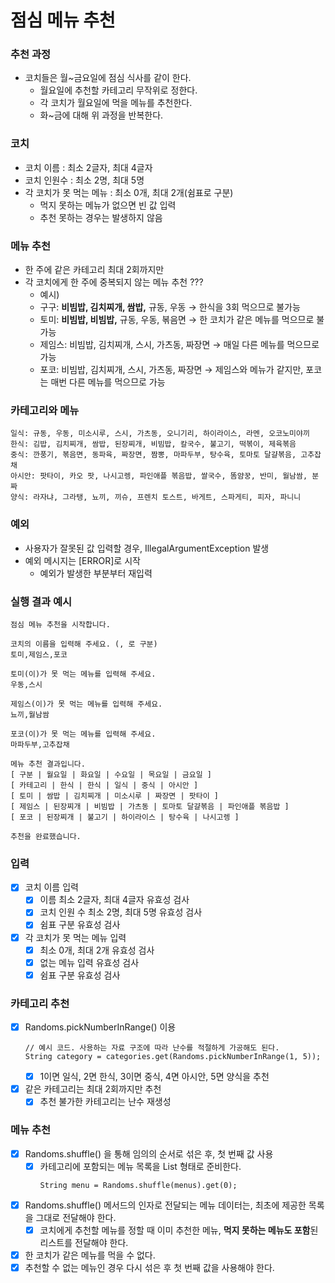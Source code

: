 # 점심 메뉴 추천

### 추천 과정

- 코치들은 월~금요일에 점심 식사를 같이 한다.
    - 월요일에 추천할 카테고리 무작위로 정한다.
    - 각 코치가 월요일에 먹을 메뉴를 추천한다.
    - 화~금에 대해 위 과정을 반복한다.

### 코치

- 코치 이름 : 최소 2글자, 최대 4글자
- 코치 인원수 : 최소 2명, 최대 5명
- 각 코치가 못 먹는 메뉴 : 최소 0개, 최대 2개(쉼표로 구분)
    - 먹지 못하는 메뉴가 없으면 빈 값 입력
    - 추천 못하는 경우는 발생하지 않음

### 메뉴 추천

- 한 주에 같은 카테고리 최대 2회까지만
- 각 코치에게 한 주에 중복되지 않는 메뉴 추천 ???
    - 예시)
    - 구구: **비빔밥, 김치찌개, 쌈밥,** 규동, 우동 → 한식을 3회 먹으므로 불가능
    - 토미: **비빔밥, 비빔밥,** 규동, 우동, 볶음면 → 한 코치가 같은 메뉴를 먹으므로 불가능
    - 제임스: 비빔밥, 김치찌개, 스시, 가츠동, 짜장면 → 매일 다른 메뉴를 먹으므로 가능
    - 포코: 비빔밥, 김치찌개, 스시, 가츠동, 짜장면 → 제임스와 메뉴가 같지만, 포코는 매번 다른 메뉴를 먹으므로 가능

### 카테고리와 메뉴

```
일식: 규동, 우동, 미소시루, 스시, 가츠동, 오니기리, 하이라이스, 라멘, 오코노미야끼
한식: 김밥, 김치찌개, 쌈밥, 된장찌개, 비빔밥, 칼국수, 불고기, 떡볶이, 제육볶음
중식: 깐풍기, 볶음면, 동파육, 짜장면, 짬뽕, 마파두부, 탕수육, 토마토 달걀볶음, 고추잡채
아시안: 팟타이, 카오 팟, 나시고렝, 파인애플 볶음밥, 쌀국수, 똠얌꿍, 반미, 월남쌈, 분짜
양식: 라자냐, 그라탱, 뇨끼, 끼슈, 프렌치 토스트, 바게트, 스파게티, 피자, 파니니
```

### 예외

- 사용자가 잘못된 값 입력할 경우, IllegalArgumentException 발생
- 예외 메시지는 [ERROR]로 시작
    - 예외가 발생한 부분부터 재입력

### 실행 결과 예시

```
점심 메뉴 추천을 시작합니다.

코치의 이름을 입력해 주세요. (, 로 구분)
토미,제임스,포코

토미(이)가 못 먹는 메뉴를 입력해 주세요.
우동,스시

제임스(이)가 못 먹는 메뉴를 입력해 주세요.
뇨끼,월남쌈

포코(이)가 못 먹는 메뉴를 입력해 주세요.
마파두부,고추잡채

메뉴 추천 결과입니다.
[ 구분 | 월요일 | 화요일 | 수요일 | 목요일 | 금요일 ]
[ 카테고리 | 한식 | 한식 | 일식 | 중식 | 아시안 ]
[ 토미 | 쌈밥 | 김치찌개 | 미소시루 | 짜장면 | 팟타이 ]
[ 제임스 | 된장찌개 | 비빔밥 | 가츠동 | 토마토 달걀볶음 | 파인애플 볶음밥 ]
[ 포코 | 된장찌개 | 불고기 | 하이라이스 | 탕수육 | 나시고렝 ]

추천을 완료했습니다.
```

### 입력

- [x] 코치 이름 입력
    - [x] 이름 최소 2글자, 최대 4글자 유효성 검사
    - [x] 코치 인원 수 최소 2명, 최대 5명 유효성 검사
    - [x] 쉼표 구분 유효성 검사
- [x] 각 코치가 못 먹는 메뉴 입력
    - [x] 최소 0개, 최대 2개 유효성 검사
    - [x] 없는 메뉴 입력 유효성 검사
    - [x] 쉼표 구분 유효성 검사

### 카테고리 추천

- [x] Randoms.pickNumberInRange() 이용
    ```
    // 예시 코드. 사용하는 자료 구조에 따라 난수를 적절하게 가공해도 된다.
    String category = categories.get(Randoms.pickNumberInRange(1, 5));
    ```
    - [x] 1이면 일식, 2면 한식, 3이면 중식, 4면 아시안, 5면 양식을 추천
- [x] 같은 카테고리는 최대 2회까지만 추천
    - [x] 추천 불가한 카테고리는 난수 재생성

### 메뉴 추천

- [x] Randoms.shuffle() 을 통해 임의의 순서로 섞은 후, 첫 번째 값 사용
    - [x] 카테고리에 포함되는 메뉴 목록을 List<String> 형태로 준비한다.
      ```
      String menu = Randoms.shuffle(menus).get(0);
      ```
- [x] Randoms.shuffle() 메서드의 인자로 전달되는 메뉴 데이터는, 최초에 제공한 목록을 그대로 전달해야 한다.
    - [x] 코치에게 추천할 메뉴를 정할 때 이미 추천한 메뉴, **먹지 못하는 메뉴도 포함**된 리스트를 전달해야 한다.
- [x] 한 코치가 같은 메뉴를 먹을 수 없다.
- [x] 추천할 수 없는 메뉴인 경우 다시 섞은 후 첫 번째 값을 사용해야 한다.